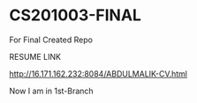 # CS201003-FINAL
For Final Created Repo

RESUME LINK

http://16.171.162.232:8084/ABDULMALIK-CV.html

Now I am in 1st-Branch
